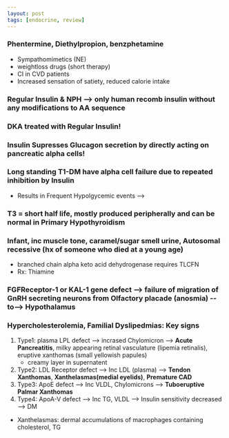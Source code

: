 ```yaml
---
layout: post
tags: [endocrine, review]
---
```


### Phentermine, Diethylpropion, benzphetamine

- Sympathomimetics (NE)
- weightloss drugs (short therapy)
- CI in CVD patients
- Increased sensation of satiety, reduced calorie intake

### Regular Insulin & NPH --> only human recomb insulin without any modifications to AA sequence

### DKA treated with Regular Insulin!

### Insulin Supresses Glucagon secretion by directly acting on pancreatic alpha cells!

### Long standing T1-DM have alpha cell failure due to repeated inhibition by Insulin 

- Results in Frequent Hypolgycemic events -->  

### T3 = short half life, mostly produced peripherally and can be normal in Primary Hypothyroidism

### Infant, inc muscle tone, caramel/sugar smell urine, Autosomal recessive (hx of someone who died at a young age) 

- branched chain alpha keto acid dehydrogenase requires TLCFN
- Rx: Thiamine


### FGFReceptor-1 or KAL-1 gene defect --> failure of migration of GnRH secreting neurons from Olfactory placade (anosmia) --to--> Hypothalamus 


### Hypercholesterolemia, Familial Dyslipedmias: Key signs

1. Type1: plasma LPL defect --> incrased Chylomicron --> __Acute Pancreatitis__, milky appearing retinal vasculature (lipemia retinalis), eruptive xanthomas (small yellowish papules) 
    - creamy layer in supernatent
1. Type2: LDL Receptor defect --> Inc LDL (plasma) --> __Tendon Xanthomas__, __Xanthelasmas(medial eyelids)__, __Premature CAD__
3. Type3: ApoE defect -->  Inc VLDL, Chylomicrons --> __Tuboeruptive Palmar Xanthomas__
4. Type4: ApoA-V defect --> Inc TG, VLDL --> Insulin sensitivity decreased --> DM

- Xanthelasmas: dermal accumulations of macrophages containing cholesterol, TG


